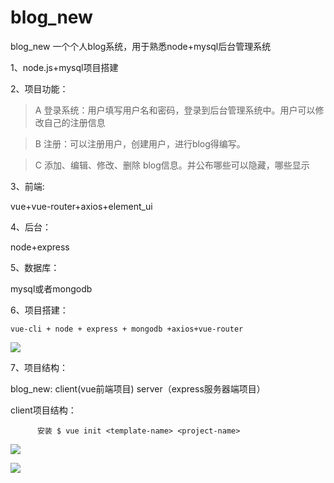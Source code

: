 # blog_new

blog_new 一个个人blog系统，用于熟悉node+mysql后台管理系统

1、node.js+mysql项目搭建


2、项目功能：
    

>    A 登录系统：用户填写用户名和密码，登录到后台管理系统中。用户可以修改自己的注册信息

>    B 注册：可以注册用户，创建用户，进行blog得编写。

>    C 添加、编辑、修改、删除 blog信息。并公布哪些可以隐藏，哪些显示

3、前端:
  
  vue+vue-router+axios+element_ui

4、后台：
   
  node+express

5、数据库：
   
  mysql或者mongodb

6、项目搭建：
  
    vue-cli + node + express + mongodb +axios+vue-router

![](https://i.imgur.com/x1VOmBw.png)

7、项目结构：

  blog_new:
          client(vue前端项目)
          server（express服务器端项目）



  client项目结构：
          
          安装 $ vue init <template-name> <project-name>

![](https://i.imgur.com/phrBWRT.png)

![](https://i.imgur.com/xUSOXQ2.png)

